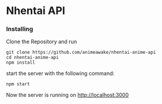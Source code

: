 # Nhentai API

### Installing

Clone the Repository and run


```
git clone https://github.com/animeawake/nhentai-anime-api
cd nhentai-anime-api
npm install 
```
start the server with the following command:
```
npm start
```

Now the server is running on <a href="http://localhost:3000">http://localhost:3000</a>

